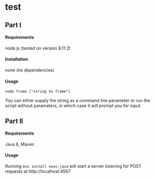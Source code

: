 # test

## Part I
#### Requirements
node.js (tested on version 8.11.2)

#### Installation
none (no dependencies)

#### Usage
 `node frame ["string to frame"]`

You can either supply the string as a command line parameter or run the script without parameters, in which case it will prompt you for input.

## Part II

#### Requirements
Java 8, Maven

#### Usage
Running `mvn install exec:java` will start a server listening for POST requests at http://localhost:4567
